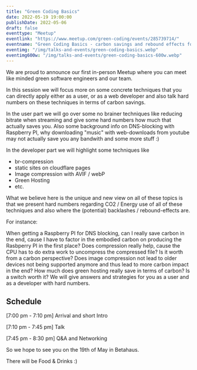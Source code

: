 ```yaml
---
title: "Green Coding Basics"
date: 2022-05-19 19:00:00
publishDate: 2022-05-06
draft: false
eventtype: "Meetup"
eventlink: "https://www.meetup.com/green-coding/events/285739714/"
eventname: "Green Coding Basics - carbon savings and rebound effects for users and web devs"
eventimg: "/img/talks-and-events/green-coding-basics.webp"
eventimg600w: "/img/talks-and-events/green-coding-basics-600w.webp"
---
```


We are proud to announce our first in-person Meetup where you can meet like minded green software engineers and our team.

In this session we will focus more on some concrete techniques that you can directly apply either as a user, or as a web developer and also talk hard numbers on these techniques in terms of carbon savings.

In the user part we will go over some no brainer techniques like reducing bitrate when streaming and give some hard numbers how much that actually saves you.
Also some background info on DNS-blocking with Raspberry PI, why downloading "music" with web-downloads from youtube may not actually save you any bandwith and some more stuff :)

In the developer part we will highlight some techniques like

-   br-compression
-   static sites on cloudflare pages
-   Image compression with AVIF / webP
-   Green Hosting
-   etc.

What we believe here is the unique and new view on all of these topics is that we present hard numbers regarding CO2 / Energy use of all of these techniques and also where the (potential) backlashes / rebound-effects are.

For instance:

When getting a Raspberry PI for DNS blocking, can I really save carbon in the end, cause I have to factor in the embodied carbon on producing the Rasbperry PI in the first place?
Does compression really help, cause the CPU has to do extra work to uncompress the compressed file? Is it worth from a carbon perspective?
Does image compression not lead to older devices not being supported anymore and thus lead to more carbon impact in the end?
How much does green hosting really save in terms of carbon? Is a switch worth it?
We will give answers and strategies for you as a user and as a developer with hard numbers.

## Schedule

[7:00 pm - 7:10 pm] Arrival and short Intro

[7:10 pm - 7:45 pm] Talk

[7:45 pm - 8:30 pm] Q&A and Networking

So we hope to see you on the 19th of May in Betahaus.

There will be Food & Drinks :)
